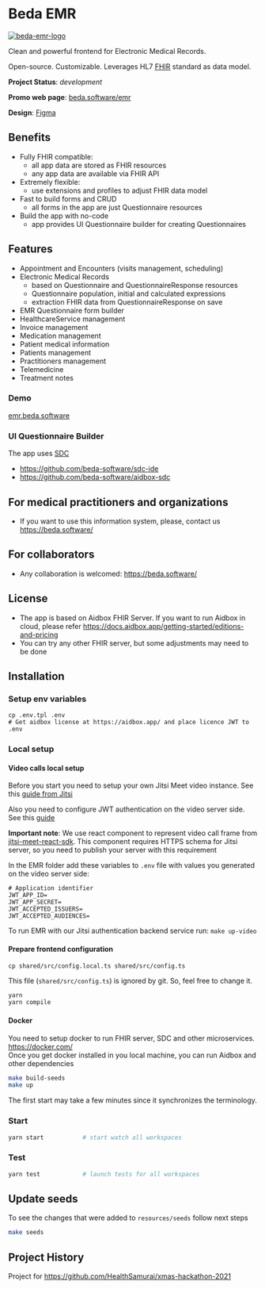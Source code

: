 # Beda EMR

[![beda-emr-logo](https://user-images.githubusercontent.com/6428960/222070888-a97e2d97-7eb0-4cb3-8310-5fdb7b56aa10.svg)](https://beda.software/emr)

Clean and powerful frontend for Electronic Medical Records.

Open-source. Customizable. Leverages HL7 [FHIR](https://hl7.org/fhir/R4/) standard as data model.

__Project Status__: _development_

__Promo web page__: [beda.software/emr](https://beda.software/emr)

__Design__: [Figma](https://www.figma.com/file/2bxMDfG3lRPEZpRwDC4gTB/SaaS-EMR-System)

## Benefits

-   Fully FHIR compatible:
    -   all app data are stored as FHIR resources
    -   any app data are available via FHIR API
-   Extremely flexible:
    -   use extensions and profiles to adjust FHIR data model
-   Fast to build forms and CRUD
    -   all forms in the app are just Questionnaire resources
-   Build the app with no-code
    -   app provides UI Questionnaire builder for creating Questionnaires

## Features

- Appointment and Encounters (visits management, scheduling)
- Electronic Medical Records
  - based on Questionnaire and QuestionnaireResponse resources
  - Questionnaire population, initial and calculated expressions
  - extraction FHIR data from QuestionnaireResponse on save
- EMR Questionnaire form builder
- HealthcareService management
- Invoice management
- Medication management
- Patient medical information
- Patients management
- Practitioners management
- Telemedicine
- Treatment notes

### Demo

[emr.beda.software](https://emr.beda.software/)

### UI Questionnaire Builder

The app uses [SDC](http://hl7.org/fhir/uv/sdc/2019May/index.html)

-   https://github.com/beda-software/sdc-ide
-   https://github.com/beda-software/aidbox-sdc

## For medical practitioners and organizations

-   If you want to use this information system, please, contact us https://beda.software/

## For collaborators

-   Any collaboration is welcomed: https://beda.software/

## License

-   The app is based on Aidbox FHIR Server. If you want to run Aidbox in cloud, please refer https://docs.aidbox.app/getting-started/editions-and-pricing
-   You can try any other FHIR server, but some adjustments may need to be done

## Installation

### Setup env variables

```
cp .env.tpl .env
# Get aidbox license at https://aidbox.app/ and place licence JWT to .env
```

### Local setup

#### Video calls local setup
Before you start you need to setup your own Jitsi Meet video instance. See this [guide from Jitsi](https://jitsi.github.io/handbook/docs/devops-guide/devops-guide-docker/)

Also you need to configure JWT authentication on the video server side. See this [guide](https://jitsi.github.io/handbook/docs/devops-guide/devops-guide-docker/#authentication-using-jwt-tokens)

**Important note**: We use react component to represent video call frame from [jitsi-meet-react-sdk](https://github.com/jitsi/jitsi-meet-react-sdk/tree/main). This component requires HTTPS schema for Jitsi server, so you need to publish your server with this requirement

In the EMR folder add these variables to `.env` file with values you generated on the video server side:

```
# Application identifier
JWT_APP_ID=
JWT_APP_SECRET=
JWT_ACCEPTED_ISSUERS=
JWT_ACCEPTED_AUDIENCES=
```

To run EMR with our Jitsi authentication backend service run:
`make up-video`

#### Prepare frontend configuration

```
cp shared/src/config.local.ts shared/src/config.ts
```

This file (`shared/src/config.ts`) is ignored by git. So, feel free to change it.

```sh
yarn
yarn compile
```

#### Docker
You need to setup docker to run FHIR server, SDC and other microservices. https://docker.com/  
Once you get docker installed in you local machine, you can run Aidbox and other dependencies
```sh
make build-seeds
make up
```
The first start may take a few minutes since it synchronizes the terminology.

### Start

```sh
yarn start           # start watch all workspaces
```

### Test

```sh
yarn test            # launch tests for all workspaces
```

## Update seeds

To see the changes that were added to `resources/seeds` follow next steps

```sh
make seeds
```

## Project History

Project for https://github.com/HealthSamurai/xmas-hackathon-2021
